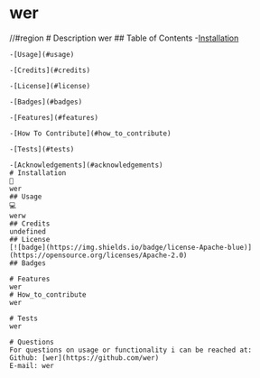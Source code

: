   # wer
 //#region # Description
    wer
    ## Table of Contents
    -[Installation](#installation)

    -[Usage](#usage)

    -[Credits](#credits)

    -[License](#license)

    -[Badges](#badges)

    -[Features](#features)

    -[How To Contribute](#how_to_contribute)

    -[Tests](#tests)

    -[Acknowledgements](#acknowledgements)
    # Installation
    💾
    wer
    ## Usage
    💻
    werw
    ## Credits
    undefined
    ## License
    [![badge](https://img.shields.io/badge/license-Apache-blue)](https://opensource.org/licenses/Apache-2.0)
    ## Badges

    # Features
    wer
    # How_to_contribute
    wer

    # Tests
    wer

    # Questions
    For questions on usage or functionality i can be reached at:
    Github: [wer](https://github.com/wer)
    E-mail: wer
    